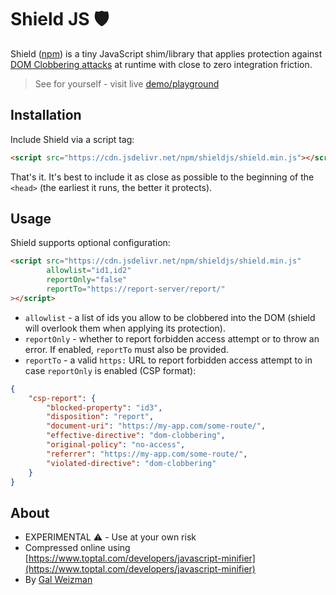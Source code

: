 # Shield JS 🛡

Shield ([npm](https://www.npmjs.com/package/shieldjs)) is a tiny JavaScript shim/library that applies protection against
[DOM Clobbering attacks](https://portswigger.net/web-security/dom-based/dom-clobbering)
at runtime with close to zero integration friction.

> See for yourself - visit live [demo/playground](https://weizmangal.com/shield)

## Installation

Include Shield via a script tag:

```html
<script src="https://cdn.jsdelivr.net/npm/shieldjs/shield.min.js"></script>
```

That's it. It's best to include it as close as possible to the beginning of the `<head>` (the earliest it runs, the better it protects).

## Usage

Shield supports optional configuration:

```html
<script src="https://cdn.jsdelivr.net/npm/shieldjs/shield.min.js"
        allowlist="id1,id2"
        reportOnly="false"
        reportTo="https://report-server/report/"
></script>
```

* `allowlist` - a list of ids you allow to be clobbered into the DOM (shield will overlook them when applying its protection).
* `reportOnly` - whether to report forbidden access attempt or to throw an error. If enabled, `reportTo` must also be provided.
* `reportTo` - a valid `https:` URL to report forbidden access attempt to in case `reportOnly` is enabled (CSP format):

```json
{
    "csp-report": {
        "blocked-property": "id3",
        "disposition": "report",
        "document-uri": "https://my-app.com/some-route/",
        "effective-directive": "dom-clobbering",
        "original-policy": "no-access",
        "referrer": "https://my-app.com/some-route/",
        "violated-directive": "dom-clobbering"
    }
}
```

## About

* EXPERIMENTAL ⚠️ - Use at your own risk
* Compressed online using [https://www.toptal.com/developers/javascript-minifier](https://www.toptal.com/developers/javascript-minifier)
* By [Gal Weizman](https://weizmangal.com)